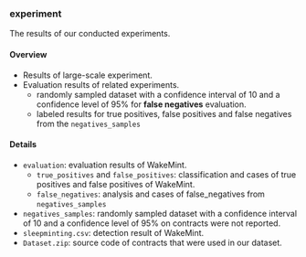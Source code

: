 ### experiment

The results of our conducted experiments.

#### Overview

- Results of large-scale experiment.
- Evaluation results of related experiments.
  - randomly sampled dataset with a confidence interval of 10 and a confidence level of 95% for **false negatives** evaluation.
  - labeled results for true positives, false positives and false negatives from the `negatives_samples`

#### Details

- `evaluation`: evaluation results of WakeMint.
  - `true_positives` and `false_positives`: classification and cases of true positives and false positives of WakeMint.
  - `false_negatives`: analysis and cases of false_negatives from `negatives_samples`
- ``negatives_samples``: randomly sampled dataset with a confidence interval of 10 and a confidence level of 95% on contracts were not reported.
- `sleepminting.csv`: detection result of WakeMint.
- `Dataset.zip`: source code of contracts that were used in our dataset.